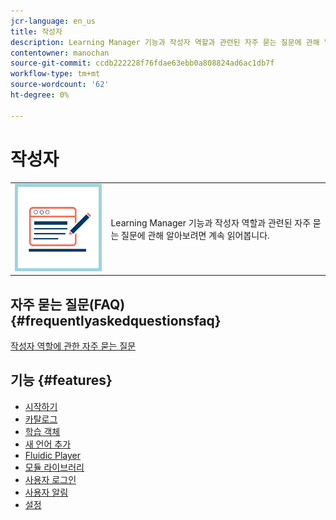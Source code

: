 ```yaml
---
jcr-language: en_us
title: 작성자
description: Learning Manager 기능과 작성자 역할과 관련된 자주 묻는 질문에 관해 알아보려면 계속 읽어봅니다.
contentowner: manochan
source-git-commit: ccdb222228f76fdae63ebb0a808824ad6ac1db7f
workflow-type: tm+mt
source-wordcount: '62'
ht-degree: 0%

---
```




# 작성자

<table> 
 <tbody>
  <tr> 
   <td><img src="assets/authors2.png"></td> 
   <td><p>Learning Manager 기능과 작성자 역할과 관련된 자주 묻는 질문에 관해 알아보려면 계속 읽어봅니다. </p></td> 
  </tr> 
 </tbody>
</table>

## 자주 묻는 질문(FAQ) {#frequentlyaskedquestionsfaq}

[작성자 역할에 관한 자주 묻는 질문](authors/frequently-asked-questions-for-authors.md)

## 기능 {#features}

* [시작하기](authors/feature-summary/getting-started-author.md)
* [카탈로그](authors/feature-summary/catalogs.md)
* [학습 객체](authors/feature-summary/courses.md)
* [새 언어 추가](authors/feature-summary/add-new-language-learning-objects.md)
* [Fluidic Player](authors/feature-summary/fluidic-player.md)
* [모듈 라이브러리](authors/feature-summary/module-library.md)
* [사용자 로그인](authors/feature-summary/user-login.md)
* [사용자 알림](authors/feature-summary/user-notifications.md)
* [설정](authors/feature-summary/settings.md)


